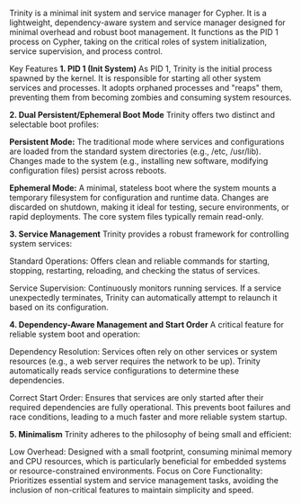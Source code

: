 Trinity is a minimal init system and service manager for Cypher. It is a lightweight, dependency-aware system and service manager designed for minimal overhead and robust boot management. It functions as the PID 1 process on Cypher, taking on the critical roles of system initialization, service supervision, and process control.

Key Features
**1. PID 1 (Init System)**
As PID 1, Trinity is the initial process spawned by the kernel. It is responsible for starting all other system services and processes.
It adopts orphaned processes and "reaps" them, preventing them from becoming zombies and consuming system resources.

**2. Dual Persistent/Ephemeral Boot Mode**
Trinity offers two distinct and selectable boot profiles:

**Persistent Mode:** The traditional mode where services and configurations are loaded from the standard system directories (e.g., /etc, /usr/lib). Changes made to the system (e.g., installing new software, modifying configuration files) persist across reboots.

**Ephemeral Mode:** A minimal, stateless boot where the system mounts a temporary filesystem for configuration and runtime data. Changes are discarded on shutdown, making it ideal for testing, secure environments, or rapid deployments. The core system files typically remain read-only.

**3. Service Management**
Trinity provides a robust framework for controlling system services:

Standard Operations: Offers clean and reliable commands for starting, stopping, restarting, reloading, and checking the status of services.

Service Supervision: Continuously monitors running services. If a service unexpectedly terminates, Trinity can automatically attempt to relaunch it based on its configuration.

**4. Dependency-Aware Management and Start Order**
A critical feature for reliable system boot and operation:

Dependency Resolution: Services often rely on other services or system resources (e.g., a web server requires the network to be up). Trinity automatically reads service configurations to determine these dependencies.

Correct Start Order: Ensures that services are only started after their required dependencies are fully operational. This prevents boot failures and race conditions, leading to a much faster and more reliable system startup.



**5. Minimalism**
Trinity adheres to the philosophy of being small and efficient:

Low Overhead: Designed with a small footprint, consuming minimal memory and CPU resources, which is particularly beneficial for embedded systems or resource-constrained environments.
Focus on Core Functionality: Prioritizes essential system and service management tasks, avoiding the inclusion of non-critical features to maintain simplicity and speed.
